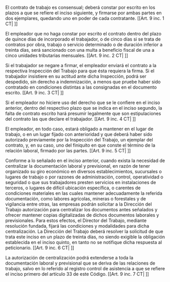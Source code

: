 El contrato de trabajo es consensual; deberá constar por escrito en los plazos a que se refiere el inciso siguiente, y firmarse por ambas partes en dos ejemplares, quedando uno en poder de cada contratante. [[Art. 9 inc. 1 CT| ]]

El empleador que no haga constar por escrito el contrato dentro del plazo de quince días de incorporado el trabajador, o de cinco días si se trata de contratos por obra, trabajo o servicio determinado o de duración inferior a treinta días, será sancionado con una multa a beneficio fiscal de una a cinco unidades tributarias mensuales. [[Art. 9 inc. 2 CT| ]]

Si el trabajador se negare a firmar, el empleador enviará el contrato a la respectiva Inspección del Trabajo para que ésta requiera la firma. Si el trabajador insistiere en su actitud ante dicha Inspección, podrá ser despedido, sin derecho a indemnización, a menos que pruebe haber sido contratado en condiciones distintas a las consignadas en el documento escrito. [[Art. 9 inc. 3 CT| ]]

Si el empleador no hiciere uso del derecho que se le confiere en el inciso anterior, dentro del respectivo plazo que se indica en el inciso segundo, la falta de contrato escrito hará presumir legalmente que son estipulaciones del contrato las que declare el trabajador. [[Art. 9 inc. 4 CT| ]]

El empleador, en todo caso, estará obligado a mantener en el lugar de trabajo, o en un lugar fijado con anterioridad y que deberá haber sido autorizado previamente por la Inspección del Trabajo, un ejemplar del contrato, y, en su caso, uno del finiquito en que conste el término de la relación laboral, firmado por las partes. [[Art. 9 inc. 5 CT| ]]

Conforme a lo señalado en el inciso anterior, cuando exista la necesidad de centralizar la documentación laboral y previsional, en razón de tener organizado su giro económico en diversos establecimientos, sucursales o lugares de trabajo o por razones de administración, control, operatividad o seguridad o que sus trabajadores presten servicios en instalaciones de terceros, o lugares de difícil ubicación específica, o carentes de condiciones materiales en las cuales mantener adecuadamente la referida documentación, como labores agrícolas, mineras o forestales y de vigilancia entre otras, las empresas podrán solicitar a la Dirección del Trabajo autorización para centralizar los documentos antes señalados y ofrecer mantener copias digitalizadas de dichos documentos laborales y previsionales. Para estos efectos, el Director del Trabajo, mediante resolución fundada, fijará las condiciones y modalidades para dicha centralización. La Dirección del Trabajo deberá resolver la solicitud de que trata este inciso en un plazo de treinta días, no siendo exigible la obligación establecida en el inciso quinto, en tanto no se notifique dicha respuesta al peticionario. [[Art. 9 inc. 6 CT| ]]

La autorización de centralización podrá extenderse a toda la documentación laboral y previsional que se deriva de las relaciones de trabajo, salvo en lo referido al registro control de asistencia a que se refiere el inciso primero del artículo 33 de este Código. [[Art. 9 inc. 7 CT| ]]